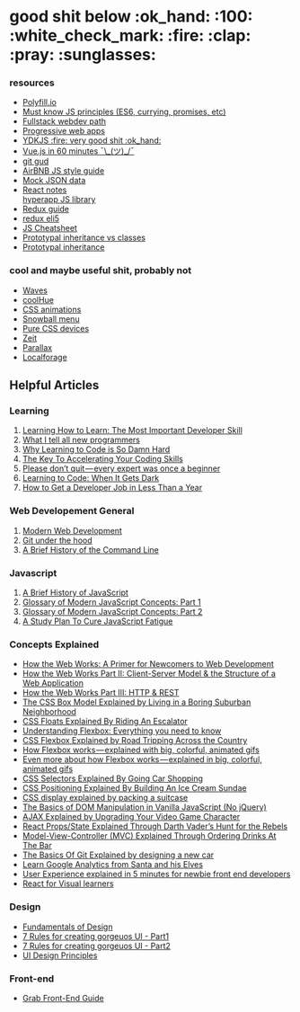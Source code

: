 <h1>good shit below :ok_hand: :100: :white_check_mark: :fire: :clap: :pray: :sunglasses:</h1>

<h3>resources</h3>
<ul>
  <li>
    <a href="https://polyfill.io/v2/docs/">Polyfill.io</a>
  </li>
  <li>
    <a href="https://www.reddit.com/r/webdev/comments/6z359o/must_know_js_principles/?st=J7EG3TA1&sh=5c13e495">Must know JS principles (ES6, currying, promises, etc)</a>
  </li>
  <li>
    <a href="https://github.com/shovanch/fullstack-webdev-path">Fullstack webdev path</a>
  </li>
  <li>
    <a href="https://clockwise.software/blog/progressive-web-apps-the-new-word-in-user-engagement/">Progressive web apps</a>
  </li>
  <li>
    <a href="https://github.com/getify/You-Dont-Know-JS">YDKJS :fire: very good shit :ok_hand:</a>
  </li>
  <li>
    <a href="https://www.youtube.com/watch?v=z6hQqgvGI4Y">Vue.js in 60 minutes ¯\_(ツ)_/¯</a>
  </li>
  <li>
    <a href="http://rogerdudler.github.io/git-guide/">git gud</a>
  </li>
  <li>
    <a href="https://github.com/airbnb/javascript/blob/master/README.md">AirBNB JS style guide</a>
  </li>
  <li>
    <a href="https://jsonplaceholder.typicode.com/">Mock JSON data</a>
  </li>  
  <li>
      <a href="https://docs.google.com/document/d/18fHKCk9fh7_VhKTzDLObNKoTJrzYoIXHfy1_gKj78LY/edit">React notes</a>
    </li
    <li>
      <a href="https://github.com//hyperapp/hyperapp">hyperapp JS library</a>
    </li>
        <li>
      <a href="https://hackernoon.com/a-guide-to-tdd-a-react-redux-todolist-app-part-1-b8a200bb7091">Redux guide</a>
    </li>
    <li>
      <a href="https://www.reddit.com/r/webdev/comments/5h7j6w/reactredux_how_best_to_understand/day443o/?sh=597d4f4b&st=J7S4S4J9">redux eli5</a>
      </li>
      <li>
      <a href="https://github.com/raunofreiberg/modern-js-cheatsheet">JS Cheatsheet</a>
      </li>
      <li>
        <a href="https://medium.com/@TK_CodeBear/prototypal-inheritance-in-javascript-and-how-it-is-different-than-classes-7bfe1626ffdb">Prototypal inheritance vs classes</a>
        </li>
  <li>
    <a href="https://medium.com/javascript-scene/master-the-javascript-interview-what-s-the-difference-between-class-prototypal-inheritance-e4cd0a7562e9">Prototypal inheritance</a>
    </li>
</ul>
<h3>cool and maybe useful shit, probably not</h3>
<ul>
    <li>
        <a href="https://codepen.io/rstacruz/pen/oxJqNv">Waves</a>
    </li>
    <li>
        <a href="https://webkul.github.io/coolhue/">coolHue</a>
    </li>
    <li>
        <a href="https://daneden.github.io/animate.css/">CSS animations</a>
    </li>
    <li>
        <a href="https://codepen.io/virgilpana/pen/NPzodr">Snowball menu</a>
    </li>
    <li>
        <a href="https://codepen.io/TrevorEyre/full/dvNwqG/">Pure CSS devices</a>
    </li>
    <li>
        <a href="https://zeit.co/">Zeit</a>
    </li>
    <li>
      <a href="https://github.com/dixonandmoe/rellax">Parallax</a>
    </li>    
    <li>
    <a href="https://github.com/localForage/localForage">Localforage</a>
    </li>
</ul>

## Helpful Articles

### Learning
1. [Learning How to Learn: The Most Important Developer Skill](https://medium.freecodecamp.com/learning-how-to-learn-the-most-important-developer-skill-7bf62dfaf67d)
2. [What I tell all new programmers](https://josephg.com/blog/what-i-tell-all-new-programmers/)
3. [Why Learning to Code is So Damn Hard](https://www.vikingcodeschool.com/posts/why-learning-to-code-is-so-damn-hard)
4. [The Key To Accelerating Your Coding Skills](http://blog.thefirehoseproject.com/posts/learn-to-code-and-be-self-reliant/)
5. [Please don’t quit — every expert was once a beginner](https://medium.freecodecamp.com/please-dont-quit-every-expert-was-once-a-beginner-6d8f8933a338)
6. [Learning to Code: When It Gets Dark](https://medium.freecodecamp.com/learning-to-code-when-it-gets-dark-e485edfb58fd)
7. [How to Get a Developer Job in Less Than a Year](https://medium.freecodecamp.com/how-to-get-a-developer-job-in-less-than-a-year-c27bbfe71645)

### Web Developement General
1. [Modern Web Development](https://hackernoon.com/modern-web-development-bf0b2ef0e22e)
2. [Git under the hood](https://medium.freecodecamp.com/git-internals-for-curious-developers-a1e44e7ecafe)
3. [A Brief History of the Command Line](https://medium.freecodecamp.com/the-command-line-1fdbc692b3bf)

### Javascript
1. [A Brief History of JavaScript](https://auth0.com/blog/a-brief-history-of-javascript/)
2. [Glossary of Modern JavaScript Concepts: Part 1](https://auth0.com/blog/glossary-of-modern-javascript-concepts/)
3. [Glossary of Modern JavaScript Concepts: Part 2](https://auth0.com/blog/glossary-of-modern-javascript-concepts-part-2/)
4. [A Study Plan To Cure JavaScript Fatigue](https://medium.freecodecamp.com/a-study-plan-to-cure-javascript-fatigue-8ad3a54f2eb1)

### Concepts Explained

* [How the Web Works: A Primer for Newcomers to Web Development ](https://medium.freecodecamp.com/how-the-web-works-a-primer-for-newcomers-to-web-development-or-anyone-really-b4584e63585c)
* [How the Web Works Part II: Client-Server Model & the Structure of a Web Application](https://medium.freecodecamp.com/how-the-web-works-part-ii-client-server-model-the-structure-of-a-web-application-735b4b6d76e3)
* [How the Web Works Part III: HTTP & REST](https://medium.freecodecamp.com/how-the-web-works-part-iii-http-rest-e61bc50fa0a#.h2reqv9ey)
* [The CSS Box Model Explained by Living in a Boring Suburban Neighborhood](https://medium.freecodecamp.com/css-box-model-explained-by-living-in-a-boring-suburban-neighborhood-9a9e692773c1)
* [CSS Floats Explained By Riding An Escalator](https://medium.freecodecamp.com/css-floats-explained-by-riding-an-escalator-57fa55232333)
* [Understanding Flexbox: Everything you need to know](https://medium.freecodecamp.com/understanding-flexbox-everything-you-need-to-know-b4013d4dc9af)
* [CSS Flexbox Explained by Road Tripping Across the Country](https://medium.freecodecamp.com/css-flexbox-explained-by-road-tripping-across-the-country-1217b69c390e)
* [How Flexbox works — explained with big, colorful, animated gifs](https://medium.freecodecamp.com/an-animated-guide-to-flexbox-d280cf6afc35)
* [Even more about how Flexbox works — explained in big, colorful, animated gifs](https://medium.freecodecamp.com/even-more-about-how-flexbox-works-explained-in-big-colorful-animated-gifs-a5a74812b053)
* [CSS Selectors Explained By Going Car Shopping](https://medium.freecodecamp.com/css-selectors-explained-by-going-car-shopping-51a383f6eb4b)
* [CSS Positioning Explained By Building An Ice Cream Sundae](https://medium.freecodecamp.com/css-positioning-explained-by-building-an-ice-cream-sundae-831cb884bfa9)
* [CSS display explained by packing a suitcase](http://www.rtfmanual.io/blocksuitcase.pdf)
* [The Basics of DOM Manipulation in Vanilla JavaScript (No jQuery)](https://www.sitepoint.com/dom-manipulation-vanilla-javascript-no-jquery/)
* [AJAX Explained by Upgrading Your Video Game Character](https://medium.freecodecamp.com/ajax-explained-by-upgrading-your-video-game-character-17d26305163c)
* [React Props/State Explained Through Darth Vader’s Hunt for the Rebels](https://medium.freecodecamp.com/react-props-state-explained-through-darth-vaders-hunt-for-the-rebels-8ee486576492)
* [Model-View-Controller (MVC) Explained Through Ordering Drinks At The Bar](https://medium.freecodecamp.com/model-view-controller-mvc-explained-through-ordering-drinks-at-the-bar-efcba6255053)
* [The Basics Of Git Explained by designing a new car](https://pixelpioneers.co/blog/2017/git-basics-explained-by-designing-a-new-car)
* [Learn Google Analytics from Santa and his Elves](https://medium.freecodecamp.com/learn-google-analytics-from-santa-and-his-elves-59ea82fbd99a)
* [User Experience explained in 5 minutes for newbie front end developers](https://medium.freecodecamp.com/user-experience-explained-in-5-minutes-for-newbie-front-end-developers-1293c1521407)
* [React for Visual learners](https://medium.com/coding-artist/react-js-for-the-visual-learner-chapter-2-what-is-react-and-why-is-it-cool-d1f9bac69a63)

### Design
* [Fundamentals of Design](https://medium.freecodecamp.org/before-you-can-master-design-you-must-first-master-the-fundamentals-1981a2af1fda?ref=quuu)
* [7 Rules for creating gorgeuos UI - Part1](https://medium.com/@erikdkennedy/7-rules-for-creating-gorgeous-ui-part-1-559d4e805cda)
* [7 Rules for creating gorgeuos UI - Part2](https://medium.com/@erikdkennedy/7-rules-for-creating-gorgeous-ui-part-2-430de537ba96)
* [UI Design Principles](https://medium.com/@oymanezzat/ui-design-famous-principles-41269344dd7b)

### Front-end
* [Grab Front-End Guide](https://github.com/grab/front-end-guide/blob/master/README.md)





